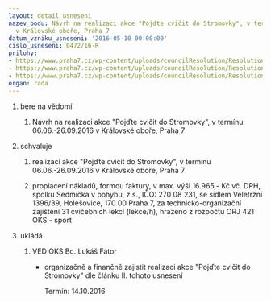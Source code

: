 ```yaml
---
layout: detail_usneseni
nazev_bodu: Návrh na realizaci akce "Pojďte cvičit do Stromovky", v termínu 06.06.-26.09.2016
  v Královské oboře, Praha 7
datum_vzniku_usneseni: '2016-05-10 00:00:00'
cislo_usneseni: 0472/16-R
prilohy:
- https://www.praha7.cz/wp-content/uploads/councilResolution/Resolutions/27684/export/D_PojdtecvicitdoStromovky_V~57230.doc
- https://www.praha7.cz/wp-content/uploads/councilResolution/Resolutions/27684/export/Zapis_4_jednani_SK_11_04_2016~57229.pdf
- https://www.praha7.cz/wp-content/uploads/councilResolution/Resolutions/27684/export/export~298751.pdf
organ: rada
---
```

<OL class=urzList_view id=urzList>
<LI class=urzClass1><SPAN name="1">bere na vědomí</SPAN> 
<OL class=urzOlClass>
<LI class=urzClass2 style="TEXT-ALIGN: left"><SPAN>
<P>Návrh na realizaci akce "Pojďte cvičit do Stromovky", v termínu 06.06.-26.09.2016 v Královské oboře, Praha 7</P></SPAN></LI></OL></LI>
<LI class=urzClass1><SPAN name="24">schvaluje</SPAN> 
<OL class=urzOlClass>
<LI class=urzClass2 style="TEXT-ALIGN: left"><SPAN>
<P>realizaci akce "Pojďte cvičit do Stromovky", v termínu 06.06.-26.09.2016 v Královské oboře, Praha 7</P></SPAN></LI>
<LI class=urzClass2 style="TEXT-ALIGN: left"><SPAN>
<P>proplacení nákladů, formou faktury, v max. výši 16.965,- Kč vč. DPH, spolku Sedmička v pohybu, z.s., IČO: 270 08 231, se sídlem Veletržní 1396/39, Holešovice, 170 00 Praha&nbsp;7, za technicko-organizační zajištění 31 cvičebních lekcí (lekce/h), hrazeno z rozpočtu ORJ 421 OKS - sport</P></SPAN></LI></OL></LI>
<LI class=urzClass1 id=urzUkoly><SPAN name="1">ukládá</SPAN>
<OL class=urzOlClass>
<LI class=urzClass2><SPAN>
<P>VED OKS Bc. Lukáš Fátor</P></SPAN>
<UL class=urzUlClass>
<LI class=urzClass3><SPAN>
<P>organizačně a finančně zajistit realizaci akce "Pojďte cvičit do Stromovky" dle článku II. tohoto usnesení</P></SPAN><SPAN class=urzUkolTermin>Termín:&nbsp;14.10.2016</SPAN></LI></UL></LI></OL></LI></OL>